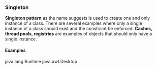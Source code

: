 ### Singleton
**Singleton pattern** as the name suggests is used to create one
and only instance of a class. There are several examples where
only a single instance of a class should exist and the
constraint be enforced. **Caches, thread pools,
registries** are examples of objects that should only have a single instance.

#### Examples
java.lang.Runtime
java.awt.Desktop